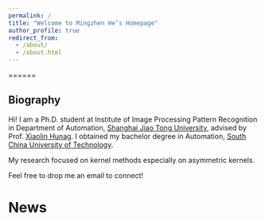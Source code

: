 ```yaml
---
permalink: /
title: "Welcome to Mingzhen He’s Homepage"
author_profile: true
redirect_from: 
  - /about/
  - /about.html
---
```

======

**Biography**
------
Hi! I am a Ph.D. student at Institute of Image Processing Pattern Recognition in Department of Automation, [Shanghai Jiao Tong University](https://en.sjtu.edu.cn/), advised by Prof. [Xiaolin Hunag](http://www.pami.sjtu.edu.cn/en/xiaolin). I obtained my bachelor degree in Automation, [South China University of Technology](https://www.scut.edu.cn/en/).


My research focused on kernel methods especially on asymmetric kernels.

Feel free to drop me an email to connect!

**News**
======
